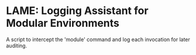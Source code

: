 # LAME: Logging Assistant for Modular Environments

A script to intercept the 'module' command and log each invocation for later auditing. 

